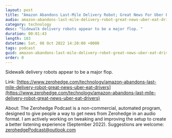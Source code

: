 ```yaml
---
layout: post
title: "Amazon Abandons Last-Mile Delivery Robot; Great News For Uber Eat Drivers"
audio: amazon-abandons-last-mile-delivery-robot-great-news-uber-eat-drivers-0
category: technology
desc: "Sidewalk delivery robots appear to be a major flop. "
duration: 00:01:43
length: 103
datetime: Sat, 08 Oct 2022 14:20:00 +0000
tags: podcast
guid: amazon-abandons-last-mile-delivery-robot-great-news-uber-eat-drivers-0
order: 0
---
```

Sidewalk delivery robots appear to be a major flop. 

Link: [https://www.zerohedge.com/technology/amazon-abandons-last-mile-delivery-robot-great-news-uber-eat-drivers](https://www.zerohedge.com/technology/amazon-abandons-last-mile-delivery-robot-great-news-uber-eat-drivers)

About: The Zerohedge Podcast is a non-commercial, automated program, designed to give people a way to get news from Zerohedge in an audio format.  I am actively working on tweaking and improving the setup to create a better listening experience (September 2022).  Suggestions are welcome: [zerohedgePodcast@outlook.com](mailto:zerohedgePodcast@outlook.com)